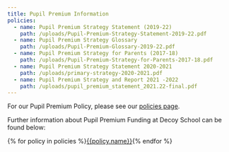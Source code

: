 ```yaml
---
title: Pupil Premium Information
policies:
  - name: Pupil Premium Strategy Statement (2019-22)
    path: /uploads/Pupil-Premium-Strategy-Statement-2019-22.pdf
  - name: Pupil Premium Strategy Glossary
    path: /uploads/Pupil-Premium-Glossary-2019-22.pdf
  - name: Pupil Premium Strategy for Parents (2017-18)
    path: /uploads/Pupil-Premium-Strategy-for-Parents-2017-18.pdf
  - name: Pupil Premium Strategy Statement 2020-2021
    path: /uploads/primary-strategy-2020-2021.pdf
  - name: Pupil Premium Strategy and Report 2021 -2022
    path: /uploads/pupil_premium_statement_2021.22-final.pdf
---
```

For our Pupil Premium Policy, please see our [policies page](https://decoy-school-test-site.netlify.app/information/policies/).

Further information about Pupil Premium Funding at Decoy School can be found below:

<div class="content-grid">
  {% for policy in policies %}<a href="{{policy.path}}">{{policy.name}}</a>{% endfor %}
</div>